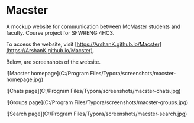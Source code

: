 # Macster

A mockup website for communication between McMaster students and faculty. Course project for SFWRENG 4HC3.

To access the website, visit [https://ArshanK.github.io/Macster](https://ArshanK.github.io/Macster).

Below, are screenshots of the website.



![Macster homepage](C:/Program Files/Typora/screenshots/macster-homepage.jpg) <br />



![Chats page](C:/Program Files/Typora/screenshots/macster-chats.jpg) <br />



![Groups page](C:/Program Files/Typora/screenshots/macster-groups.jpg) <br />



![Search page](C:/Program Files/Typora/screenshots/macster-search.jpg) <br />
